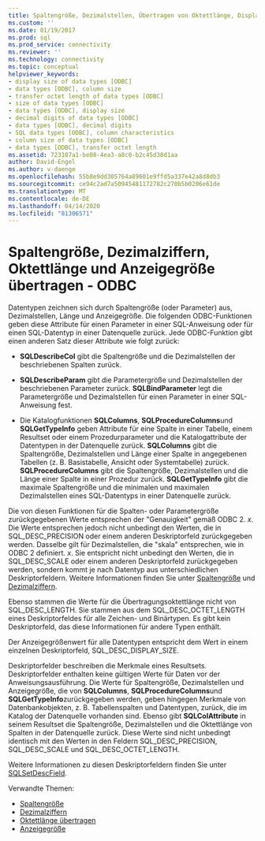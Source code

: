 ```yaml
---
title: Spaltengröße, Dezimalstellen, Übertragen von Oktettlänge, Displaygröße | Microsoft Docs
ms.custom: ''
ms.date: 01/19/2017
ms.prod: sql
ms.prod_service: connectivity
ms.reviewer: ''
ms.technology: connectivity
ms.topic: conceptual
helpviewer_keywords:
- display size of data types [ODBC]
- data types [ODBC], column size
- transfer octet length of data types [ODBC]
- size of data types [ODBC]
- data types [ODBC], display size
- decimal digits of data types [ODBC]
- data types [ODBC], decimal digits
- SQL data types [ODBC], column characteristics
- column size of data types [ODBC]
- data types [ODBC], transfer octet length
ms.assetid: 723107a1-be08-4ea3-a8c0-b2c45d38d1aa
author: David-Engel
ms.author: v-daenge
ms.openlocfilehash: 55b8e9dd305764a89601e9ffd5a337e42a8d8db3
ms.sourcegitcommit: ce94c2ad7a50945481172782c270b5b0206e61de
ms.translationtype: MT
ms.contentlocale: de-DE
ms.lasthandoff: 04/14/2020
ms.locfileid: "81306571"
---
```

# <a name="column-size-decimal-digits-transfer-octet-length-and-display-size---odbc"></a>Spaltengröße, Dezimalziffern, Oktettlänge und Anzeigegröße übertragen - ODBC
Datentypen zeichnen sich durch Spaltengröße (oder Parameter) aus, Dezimalstellen, Länge und Anzeigegröße. Die folgenden ODBC-Funktionen geben diese Attribute für einen Parameter in einer SQL-Anweisung oder für einen SQL-Datentyp in einer Datenquelle zurück. Jede ODBC-Funktion gibt einen anderen Satz dieser Attribute wie folgt zurück:  
  
-   **SQLDescribeCol** gibt die Spaltengröße und die Dezimalstellen der beschriebenen Spalten zurück.  
  
-   **SQLDescribeParam** gibt die Parametergröße und Dezimalstellen der beschriebenen Parameter zurück. **SQLBindParameter** legt die Parametergröße und Dezimalstellen für einen Parameter in einer SQL-Anweisung fest.  
  
-   Die Katalogfunktionen **SQLColumns**, **SQLProcedureColumns**und **SQLGetTypeInfo** geben Attribute für eine Spalte in einer Tabelle, einem Resultset oder einem Prozedurparameter und die Katalogattribute der Datentypen in der Datenquelle zurück. **SQLColumns** gibt die Spaltengröße, Dezimalstellen und Länge einer Spalte in angegebenen Tabellen (z. B. Basistabelle, Ansicht oder Systemtabelle) zurück. **SQLProcedureColumns** gibt die Spaltengröße, Dezimalstellen und die Länge einer Spalte in einer Prozedur zurück. **SQLGetTypeInfo** gibt die maximale Spaltengröße und die minimalen und maximalen Dezimalstellen eines SQL-Datentyps in einer Datenquelle zurück.  
  
 Die von diesen Funktionen für die Spalten- oder Parametergröße zurückgegebenen Werte entsprechen der "Genauigkeit" gemäß ODBC 2. *x*. Die Werte entsprechen jedoch nicht unbedingt den Werten, die in SQL_DESC_PRECISION oder einem anderen Deskriptorfeld zurückgegeben werden. Dasselbe gilt für Dezimalstellen, die "skala" entsprechen, wie in ODBC 2 definiert. *x*. Sie entspricht nicht unbedingt den Werten, die in SQL_DESC_SCALE oder einem anderen Deskriptorfeld zurückgegeben werden, sondern kommt je nach Datentyp aus unterschiedlichen Deskriptorfeldern. Weitere Informationen finden Sie unter [Spaltengröße](../../../odbc/reference/appendixes/column-size.md) und [Dezimalziffern](../../../odbc/reference/appendixes/decimal-digits.md).  
  
 Ebenso stammen die Werte für die Übertragungsoktettlänge nicht von SQL_DESC_LENGTH. Sie stammen aus dem SQL_DESC_OCTET_LENGTH eines Deskriptorfeldes für alle Zeichen- und Binärtypen. Es gibt kein Deskriptorfeld, das diese Informationen für andere Typen enthält.  
  
 Der Anzeigegrößenwert für alle Datentypen entspricht dem Wert in einem einzelnen Deskriptorfeld, SQL_DESC_DISPLAY_SIZE.  
  
 Deskriptorfelder beschreiben die Merkmale eines Resultsets. Deskriptorfelder enthalten keine gültigen Werte für Daten vor der Anweisungsausführung. Die Werte für Spaltengröße, Dezimalstellen und Anzeigegröße, die von **SQLColumns**, **SQLProcedureColumns**und **SQLGetTypeInfo**zurückgegeben werden, geben hingegen Merkmale von Datenbankobjekten, z. B. Tabellenspalten und Datentypen, zurück, die im Katalog der Datenquelle vorhanden sind. Ebenso gibt **SQLColAttribute** in seinem Resultset die Spaltengröße, Dezimalstellen und die Oktettlänge von Spalten in der Datenquelle zurück. Diese Werte sind nicht unbedingt identisch mit den Werten in den Feldern SQL_DESC_PRECISION, SQL_DESC_SCALE und SQL_DESC_OCTET_LENGTH.  
  
 Weitere Informationen zu diesen Deskriptorfeldern finden Sie unter [SQLSetDescField](../../../odbc/reference/syntax/sqlsetdescfield-function.md).  
  
 Verwandte Themen:  
  
-   [Spaltengröße](../../../odbc/reference/appendixes/column-size.md)  
-   [Dezimalziffern](../../../odbc/reference/appendixes/decimal-digits.md)  
-   [Oktettlänge übertragen](../../../odbc/reference/appendixes/transfer-octet-length.md)  
-   [Anzeigegröße](../../../odbc/reference/appendixes/display-size.md)
